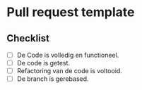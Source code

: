 # Pull request template
## Checklist
- [ ] De Code is volledig en functioneel.
- [ ] De code is getest.
- [ ] Refactoring van de code is voltooid.
- [ ] De branch is gerebased.
